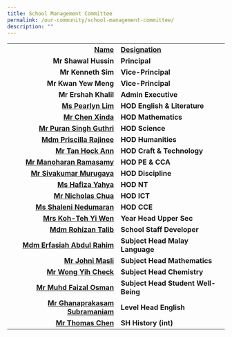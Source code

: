 ```yaml
---
title: School Management Committee
permalink: /our-community/school-management-committee/
description: ""
---
```

<table>
<tbody>
<tr>
<th style="text-align: right;"><u>Name</u></th>
<th style="text-align: left;"><u>Designation</u></th>
</tr>
<tr>
<td style="text-align: right;"><strong>Mr Shawal Hussin</strong></td>
<td style="text-align: left;"><strong>Principal</strong></td>
</tr>
<tr>
<td style="text-align: right;"><strong>Mr Kenneth Sim</strong></td>
<td style="text-align: left;"><strong>Vice-Principal</strong></td>
</tr>
<tr>
<td style="text-align: right;"><strong>Mr Kwan Yew Meng</strong></td>
<td style="text-align: left;"><strong>Vice-Principal</strong></td>
</tr>
<tr>
<td style="text-align: right;"><strong>Mr Ershah Khalil</strong></td>
<td style="text-align: left;"><strong>Admin Executive</strong></td>
</tr>
<tr>
<td style="text-align: right;"><a href="mailto:lim_puay_leng@moe.edu.sg" target=""><strong>Ms Pearlyn Lim</strong></a></td>
<td style="text-align: left;"><strong>HOD English &amp; Literature</strong></td>
</tr>
<tr>
<td style="text-align: right;"><a href="mailto:chen_xin_da@moe.edu.sg" target=""><strong>Mr Chen Xinda</strong></a></td>
<td style="text-align: left;"><strong>HOD Mathematics</strong></td>
</tr>
<tr>
<td style="text-align: right;"><a href="mailto:puran_singh_guthri@moe.edu.sg" target=""><strong>Mr Puran Singh Guthri</strong></a></td>
<td style="text-align: left;"><strong>HOD Science</strong></td>
</tr>
<tr>
<td style="text-align: right;"><a href="mailto:rajinee_devi_kanagalingam@moe.edu.sg" target=""><strong>Mdm Priscilla Rajinee</strong></a></td>
<td style="text-align: left;"><strong>HOD Humanities</strong></td>
</tr>
<tr>
<td style="text-align: right;"><a href="mailto:tan_hock_ann@moe.edu.sg" target=""><strong>Mr Tan Hock Ann</strong></a></td>
<td style="text-align: left;"><strong>HOD Craft &amp; Technology</strong></td>
</tr>
<tr>
<td style="text-align: right;"><a href="mailto:manoharan_ramasamy@moe.edu.sg" target=""><strong>Mr Manoharan Ramasamy</strong></a></td>
<td style="text-align: left;"><strong>HOD PE &amp; CCA</strong></td>
</tr>
<tr>
<td style="text-align: right;"><a href="mailto:sivakumar_murugaya@moe.edu.sg" target=""><strong>Mr Sivakumar Murugaya</strong></a></td>
<td style="text-align: left;"><strong>HOD Discipline</strong></td>
</tr>
<tr>
<td style="text-align: right;"><a href="mailto:hafiza_yahya@moe.edu.sg" target=""><strong>Ms Hafiza Yahya</strong></a></td>
<td style="text-align: left;"><strong>HOD NT</strong></td>
</tr>
<tr>
<td style="text-align: right;"><a href="mailto:chua_teck_kwan_nicholas@moe.edu.sg" target=""><strong>Mr Nicholas Chua</strong></a></td>
<td style="text-align: left;"><strong>HOD ICT</strong></td>
</tr>
<tr>
<td style="text-align: right;"><a href="mailto:shaleni_nedumaran@moe.edu.sg" target=""><strong>Ms Shaleni Nedumaran</strong></a></td>
<td style="text-align: left;"><strong>HOD CCE</strong></td>
</tr>
<tr>
<td style="text-align: right;"><a href="mailto:teh_yi_wen@schools.gov.sg" target=""><strong>Mrs Koh-Teh Yi Wen</strong></a></td>
<td style="text-align: left;"><strong>Year Head Upper Sec</strong></td>
</tr>
<tr>
<td style="text-align: right;"><a href="mailto:rohizan_talib@moe.edu.sg" target=""><strong>Mdm Rohizan Talib</strong></a></td>
<td style="text-align: left;"><strong>School Staff Developer</strong></td>
</tr>
<tr>
<td style="text-align: right;"><a href="mailto:erfasiah_abd_rahim@moe.edu.sg" target=""><strong>Mdm Erfasiah Abdul Rahim</strong></a></td>
<td style="text-align: left;"><strong>Subject Head Malay Language</strong></td>
</tr>
<tr>
<td style="text-align: right;"><a href="mailto:johni_masli@moe.edu.sg" target=""><strong>Mr Johni Masli</strong></a></td>
<td style="text-align: left;"><strong>Subject Head Mathematics</strong></td>
</tr>
<tr>
<td style="text-align: right;"><a href="mailto:wong_yih_check@moe.edu.sg" target=""><strong>Mr Wong Yih Check</strong>
</a></td><td style="text-align: left;"><strong>Subject Head Chemistry</strong></td>
</tr>
<tr>
<td style="text-align: right;"><a href="mailto:muhammad_faizal_osman@moe.edu.sg" target=""><strong>Mr Muhd Faizal Osman</strong></a></td>
<td style="text-align: left;"><strong>Subject Head Student Well-Being</strong></td>
</tr>
<tr>
<td style="text-align: right;"><a href="mailto:ghanaprakasam_subramanian@moe.edu.sg" target=""><strong>Mr Ghanaprakasam Subramaniam</strong></a></td>
<td style="text-align: left;"><strong>Level Head English</strong></td>
</tr>
<tr>
<td style="text-align: right;"><strong><a href="mailto:thomas_chen_tuck_hon@moe.edu.sg" target="">Mr Thomas Chen</a></strong></td>
<td style="text-align: left;"><strong>SH History (int)</strong></td>
</tr>
</tbody>
</table>